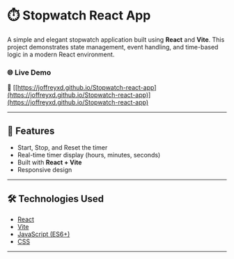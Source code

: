 # ⏱️ Stopwatch React App

A simple and elegant stopwatch application built using **React** and **Vite**. This project demonstrates state management, event handling, and time-based logic in a modern React environment.

### 🌐 Live Demo

🔗 [[https://joffreyxd.github.io/Stopwatch-react-app](https://joffreyxd.github.io/Stopwatch-react-app)](https://joffreyxd.github.io/Stopwatch-react-app)

---

## 📸 Features

- Start, Stop, and Reset the timer
- Real-time timer display (hours, minutes, seconds)
- Built with **React + Vite**
- Responsive design

---

## 🛠️ Technologies Used

- [React](https://reactjs.org/)
- [Vite](https://vitejs.dev/)
- [JavaScript (ES6+)](https://developer.mozilla.org/en-US/docs/Web/JavaScript)
- [CSS](https://developer.mozilla.org/en-US/docs/Web/CSS)

---

